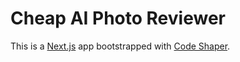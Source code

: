 # Cheap AI Photo Reviewer

This is a [Next.js](https://nextjs.org/) app bootstrapped with
[Code Shaper](https://code-shaper.dev).

